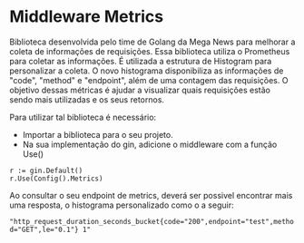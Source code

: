 # Middleware Metrics

Biblioteca desenvolvida pelo time de Golang da Mega News para melhorar a coleta de informações de requisições.
Essa biblioteca utiliza o Prometheus para coletar as informações.
É utilizada a estrutura de Histogram para personalizar a coleta.
O novo histograma disponibiliza as informações de "code", "method" e "endpoint", além de uma contagem das requisições.
O objetivo dessas métricas é ajudar a visualizar quais requisições estão sendo mais utilizadas e os seus retornos.

Para utilizar tal biblioteca é necessário:
* Importar a biblioteca para o seu projeto.
* Na sua implementação do gin, adicione o middleware com a função Use()

``` golang
r := gin.Default()
r.Use(Config().Metrics)
```

Ao consultar o seu endpoint de metrics, deverá ser possivel encontrar mais uma resposta, o histograma personalizado como o a seguir:

``
"http_request_duration_seconds_bucket{code="200",endpoint="test",method="GET",le="0.1"} 1"
``